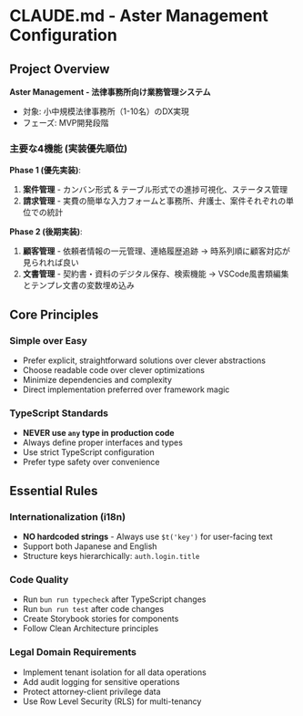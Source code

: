 # CLAUDE.md - Aster Management Configuration

## Project Overview

**Aster Management - 法律事務所向け業務管理システム**
- 対象: 小中規模法律事務所（1-10名）のDX実現
- フェーズ: MVP開発段階

### 主要な4機能 (実装優先順位)

**Phase 1 (優先実装)**:
1. **案件管理** - カンバン形式 & テーブル形式での進捗可視化、ステータス管理
2. **請求管理** - 実費の簡単な入力フォームと事務所、弁護士、案件それぞれの単位での統計

**Phase 2 (後期実装)**:
1. **顧客管理** - 依頼者情報の一元管理、連絡履歴追跡 -> 時系列順に顧客対応が見られれば良い
2. **文書管理** - 契約書・資料のデジタル保存、検索機能 -> VSCode風書類編集とテンプレ文書の変数埋め込み

## Core Principles

### Simple over Easy
- Prefer explicit, straightforward solutions over clever abstractions
- Choose readable code over clever optimizations
- Minimize dependencies and complexity
- Direct implementation preferred over framework magic

### TypeScript Standards
- **NEVER use `any` type in production code**
- Always define proper interfaces and types
- Use strict TypeScript configuration
- Prefer type safety over convenience

## Essential Rules

### Internationalization (i18n)
- **NO hardcoded strings** - Always use `$t('key')` for user-facing text
- Support both Japanese and English
- Structure keys hierarchically: `auth.login.title`

### Code Quality
- Run `bun run typecheck` after TypeScript changes
- Run `bun run test` after code changes
- Create Storybook stories for components
- Follow Clean Architecture principles

### Legal Domain Requirements
- Implement tenant isolation for all data operations
- Add audit logging for sensitive operations
- Protect attorney-client privilege data
- Use Row Level Security (RLS) for multi-tenancy